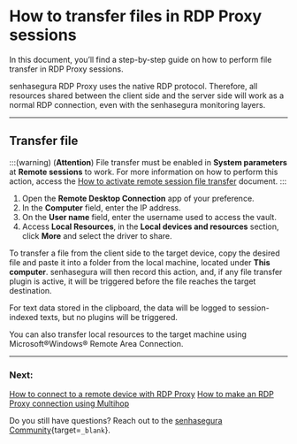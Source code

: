 # How to transfer files in RDP Proxy sessions

In this document, you’ll find a step-by-step guide on how to perform file transfer in RDP Proxy sessions.

senhasegura RDP Proxy uses the native RDP protocol. Therefore, all resources shared between the client side and the server side will work as a normal RDP connection, even with the senhasegura monitoring layers.

---
## Transfer file
:::(warning) (**Attention**)
File transfer must be enabled in **System parameters** at **Remote sessions** to work. For more information on how to perform this action, access the [How to activate remote session file transfer](/v3-33/docs/pam-session-activate-remote-session-file-transfer) document.
:::

1. Open the **Remote Desktop Connection** app of your preference.
2. In the **Computer** field, enter the IP address.
3. On the **User name** field, enter the username used to access the vault.
4. Access **Local Resources**, in the **Local devices and resources** section, click **More** and select the driver to share.

To transfer a file from the client side to the target device, copy the desired file and paste it into a folder from the local machine, located under **This computer**. senhasegura will then record this action, and, if any file transfer plugin is active, it will be triggered before the file reaches the target destination.

For text data stored in the clipboard, the data will be logged to session-indexed texts, but no plugins will be triggered.

You can also transfer local resources to the target machine using Microsoft®Windows® Remote Area Connection.

---
### Next:
[How to connect to a remote device with RDP Proxy](/v3-33/docs/pam-session-how-to-connect-to-a-remote-device-with-rdp-proxy)
[How to make an RDP Proxy connection using Multihop](/v3-33/docs/pam-session-how-to-make-an-rdp-proxy-connection-using-multihop)

Do you still have questions? Reach out to the [senhasegura Community](https://community.senhasegura.io/){target=`_blank`}.